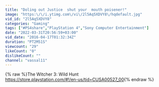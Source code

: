 ```yaml
---
title: "Doling out Justice  shut your  mouth poisener!"
image: "https:\/\/i.ytimg.com\/vi\/2l5Aq5XDVY8\/hqdefault.jpg"
vid_id: "2l5Aq5XDVY8"
categories: "Gaming"
tags: ["#PS4share","PlayStation 4","Sony Computer Entertainment"]
date: "2022-03-31T20:56:59+03:00"
vid_date: "2016-04-17T01:32:34Z"
duration: "PT2M51S"
viewcount: "29"
likeCount: "0"
dislikeCount: ""
channel: "vassal11"
---
```

{% raw %}The Witcher 3: Wild Hunt<br /><a rel="nofollow" target="blank" href="https://store.playstation.com/#!/en-us/tid=CUSA00527_00">https://store.playstation.com/#!/en-us/tid=CUSA00527_00</a>{% endraw %}

